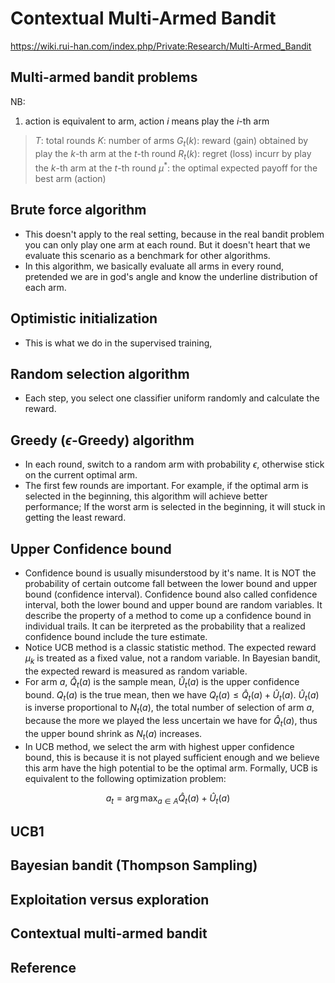 # Contextual Multi-Armed Bandit

https://wiki.rui-han.com/index.php/Private:Research/Multi-Armed_Bandit

## Multi-armed bandit problems

NB:

1. action is equivalent to arm, action $i$ means play the $i$-th arm

> $T$: total rounds
> $K$: number of arms
> $G_t(k)$: reward (gain) obtained by play the $k$-th arm at the $t$-th round
> $R_t(k)$: regret (loss) incurr by play the $k$-th arm at the $t$-th round
> $\mu^*$: the optimal expected payoff for the best arm (action)

## Brute force algorithm

* This doesn't apply to the real setting, because in the real bandit problem you
  can only play one arm at each round. But it doesn't heart that we evaluate
  this scenario as a benchmark for other algorithms.
* In this algorithm, we basically evaluate all arms in every round, pretended we
  are in god's angle and know the underline distribution of each arm.

## Optimistic initialization

* This is what we do in the supervised training,

## Random selection algorithm

* Each step, you select one classifier uniform randomly and calculate the reward.

## Greedy ($\epsilon$-Greedy) algorithm

* In each round, switch to a random arm with probability $\epsilon$, otherwise
  stick on the current optimal arm.
* The first few rounds are important. For example, if the optimal arm is
  selected in the beginning, this algorithm will achieve better performance; If
  the worst arm is selected in the beginning, it will stuck in getting the least reward.

## Upper Confidence bound

* Confidence bound is usually misunderstood by it's name. It is NOT the
  probability of certain outcome fall between the lower bound and upper bound
  (confidence interval). Confidence bound also called confidence interval, both
  the lower bound and upper bound are random variables. It describe the property
  of a method to come up a confidence bound in individual trails. It can be
  iterpreted as the probability that a realized confidence bound include the
  ture estimate.
* Notice UCB method is a classic statistic method. The expected reward $\mu_k$
  is treated as a fixed value, not a random variable. In Bayesian bandit, the
  expected reward is measured as random variable.
* For arm $a$, $\hat Q_t(a)$ is the sample mean, $\hat U_t(a)$ is the upper
  confidence bound. $Q_t(a)$ is the true mean, then we have
  $Q_t(a) \le \hat Q_t(a) + \hat U_t(a)$. $\hat U_t(a)$ is inverse proportional
  to $N_t(a)$, the total number of selection of arm $a$, because the more we
  played the less uncertain we have for $\hat Q_t(a)$, thus the upper bound
  shrink as $N_t(a)$ increases.
* In UCB method, we select the arm with highest upper confidence bound, this is
  because it is not played sufficient enough and we believe this arm have the
  high potential to be the optimal arm. Formally, UCB is equivalent to the
  following optimization problem:

$$
a_t = \operatorname*{arg\,max}_{a \in A} \hat Q_t(a) + \hat U_t(a)
$$

## UCB1

## Bayesian bandit (Thompson Sampling)

## Exploitation versus exploration

## Contextual multi-armed bandit

## Reference